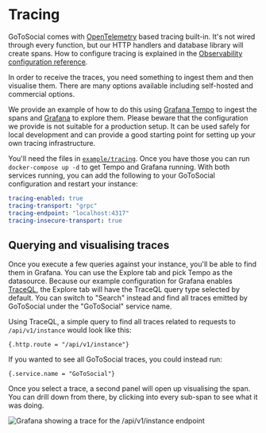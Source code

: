# Tracing

GoToSocial comes with [OpenTelemetry][otel] based tracing built-in. It's not wired through every function, but our HTTP handlers and database library will create spans. How to configure tracing is explained in the [Observability configuration reference][obs].

In order to receive the traces, you need something to ingest them and then visualise them. There are many options available including self-hosted and commercial options.

We provide an example of how to do this using [Grafana Tempo][tempo] to ingest the spans and [Grafana][grafana] to explore them. Please beware that the configuration we provide is not suitable for a production setup. It can be used safely for local development and can provide a good starting point for setting up your own tracing infrastructure.

You'll need the files in [`example/tracing`][ext]. Once you have those you can run `docker-compose up -d` to get Tempo and Grafana running. With both services running, you can add the following to your GoToSocial configuration and restart your instance:

```yaml
tracing-enabled: true
tracing-transport: "grpc"
tracing-endpoint: "localhost:4317"
tracing-insecure-transport: true
```

[otel]: https://opentelemetry.io/
[obs]: ../configuration/observability_and_metrics.md
[tempo]: https://grafana.com/oss/tempo/
[grafana]: https://grafana.com/oss/grafana/
[ext]: https://codeberg.org/superseriousbusiness/gotosocial/tree/main/example/tracing

## Querying and visualising traces

Once you execute a few queries against your instance, you'll be able to find them in Grafana. You can use the Explore tab and pick Tempo as the datasource. Because our example configuration for Grafana enables [TraceQL][traceql], the Explore tab will have the TraceQL query type selected by default. You can switch to "Search" instead and find all traces emitted by GoToSocial under the "GoToSocial" service name.

Using TraceQL, a simple query to find all traces related to requests to `/api/v1/instance` would look like this:

```
{.http.route = "/api/v1/instance"}
```

If you wanted to see all GoToSocial traces, you could instead run:

```
{.service.name = "GoToSocial"}
```

Once you select a trace, a second panel will open up visualising the span. You can drill down from there, by clicking into every sub-span to see what it was doing.

![Grafana showing a trace for the /api/v1/instance endpoint](../public/tracing.png)

[traceql]: https://grafana.com/docs/tempo/latest/traceql/
